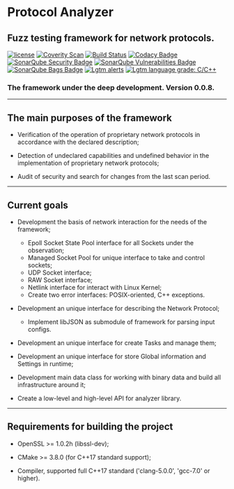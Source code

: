 # Protocol Analyzer
<h2><b>Fuzz testing framework for network protocols.</b></h2>

[![license](https://img.shields.io/github/license/mashape/apistatus.svg)](https://github.com/Vitaliy-Grigoriev/Protocol-Analyzer/blob/master/LICENSE)
[![Coverity Scan](https://img.shields.io/coverity/scan/10369.svg)](https://scan.coverity.com/projects/vitaliy-grigoriev-protocol-analyzer)
[![Build Status](https://travis-ci.org/Vitaliy-Grigoriev/Protocol-Analyzer.svg?branch=master)](/Vitaliy-Grigoriev/Protocol-Analyzer)
[![Codacy Badge](https://api.codacy.com/project/badge/Grade/62752273b4bc42d7af29b182c97295d3)](https://www.codacy.com/app/vit.link420/Protocol-Analyzer?utm_source=github.com&amp;utm_medium=referral&amp;utm_content=Vitaliy-Grigoriev/Protocol-Analyzer&amp;utm_campaign=Badge_Grade)
[![SonarQube Security Badge](https://sonarcloud.io/api/project_badges/measure?project=Protocol-Analyzer&metric=security_rating)](https://sonarcloud.io/api/project_badges/measure?project=Protocol-Analyzer&metric=security_rating)
[![SonarQube Vulnerabilities Badge](https://sonarcloud.io/api/project_badges/measure?project=Protocol-Analyzer&metric=vulnerabilities)](https://sonarcloud.io/api/project_badges/measure?project=Protocol-Analyzer&metric=vulnerabilities)
[![SonarQube Bags Badge](https://sonarcloud.io/api/project_badges/measure?project=Protocol-Analyzer&metric=bugs)](https://sonarcloud.io/api/project_badges/measure?project=Protocol-Analyzer&metric=bugs)
[![Lgtm alerts](https://img.shields.io/lgtm/alerts/g/Vitaliy-Grigoriev/Protocol-Analyzer.svg?logo=lgtm&logoWidth=18)](https://lgtm.com/projects/g/Vitaliy-Grigoriev/Protocol-Analyzer/alerts/)
[![Lgtm language grade: C/C++](https://img.shields.io/lgtm/grade/cpp/g/Vitaliy-Grigoriev/Protocol-Analyzer.svg?logo=lgtm&logoWidth=18)](https://lgtm.com/projects/g/Vitaliy-Grigoriev/Protocol-Analyzer/context:cpp)

<h3><b>The framework under the deep development.</b> Version 0.0.8.</h3>

--------------
<h2><b>The main purposes of the framework</b></h2>

* Verification of the operation of proprietary network protocols in accordance with the declared description;

* Detection of undeclared capabilities and undefined behavior in the implementation of proprietary network protocols;

* Audit of security and search for changes from the last scan period.

--------------
<h2><b>Current goals</b></h2>

* Development the basis of network interaction for the needs of the framework;
  * Epoll Socket State Pool interface for all Sockets under the observation;
  * Managed Socket Pool for unique interface to take and control sockets;
  * UDP Socket interface;
  * RAW Socket interface;
  * Netlink interface for interact with Linux Kernel;
  * Create two error interfaces: POSIX-oriented, C++ exceptions.

* Development an unique interface for describing the Network Protocol;
  * Implement libJSON as submodule of framework for parsing input configs.

* Development an unique interface for create Tasks and manage them;
* Development an unique interface for store Global information and Settings in runtime;
* Development main data class for working with binary data and build all infrastructure around it;
* Create a low-level and high-level API for analyzer library.

--------------
<h2><b>Requirements for building the project</b></h2>

* OpenSSL >= 1.0.2h (libssl-dev);

* CMake >= 3.8.0 (for C++17 standard support);

* Compiler, supported full C++17 standard ('clang-5.0.0', 'gcc-7.0' or higher).

